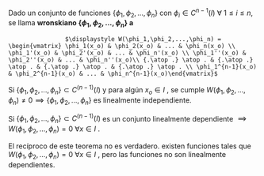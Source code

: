Dado un conjunto de funciones $\{\phi_1,\phi_2,..., \phi_n\}$ con $\phi_i \in C^{n-1} (I) \ \forall \ 1 \le i \le n$, se llama **wronskiano $\{\phi_1,\phi_2,..., \phi_n\}$ a**

                    $\displaystyle W(\phi_1,\phi_2,...,\phi_n) = \begin{vmatrix} \phi_1(x_o) & \phi_2(x_o) & ... & \phi_n(x_o) \\ \phi_1'(x_o) & \phi_2'(x_o) & ... & \phi_n'(x_o) \\ \phi_1''(x_o) & \phi_2''(x_o) & ... & \phi_n''(x_o)\\ {.\atop .} \atop . & {.\atop .} \atop . & {.\atop .} \atop . & {.\atop .} \atop . \\ \phi_1^{n-1}(x_o) & \phi_2^{n-1}(x_o) & ... & \phi_n^{n-1}(x_o)\end{vmatrix}$

Si $\{\phi_1,\phi_2,..., \phi_n\} \subset C^{(n-1)} (I)$   y para algún $x_o \in I$ , se cumple $W(\phi_1,\phi_2,...,\phi_n) \not= 0 \implies \{\phi_1,\phi_2,...,\phi_n\}$ es linealmente independiente.

Si $\{\phi_1,\phi_2,..., \phi_n\} \subset C^{(n-1)} (I)$   es un conjunto linealmente dependiente $\implies W(\phi_1,\phi_2,...,\phi_n) = 0 \ \forall x \in I$ .

El recíproco de este teorema no es verdadero. existen funciones tales que $W(\phi_1,\phi_2,...,\phi_n) = 0 \ \forall x \in I$ , pero las funciones no son linealmente dependientes.
